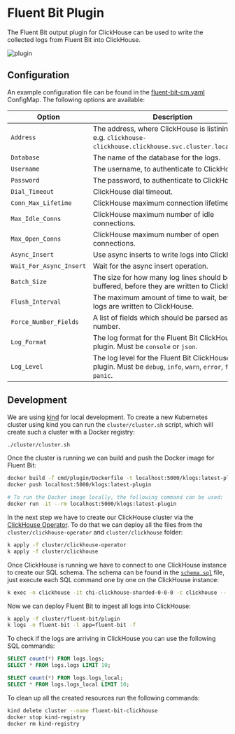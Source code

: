 # Fluent Bit Plugin

The Fluent Bit output plugin for ClickHouse can be used to write the collected logs from Fluent Bit into ClickHouse.

![plugin](../../assets/plugin.png)

## Configuration

An example configuration file can be found in the [fluent-bit-cm.yaml](../../cluster/fluent-bit/plugin/fluent-bit-cm.yaml) ConfigMap. The following options are available:

| Option | Description | Default |
| ------ | ----------- | ------- |
| `Address` | The address, where ClickHouse is listining on, e.g. `clickhouse-clickhouse.clickhouse.svc.cluster.local:9000`. | |
| `Database` | The name of the database for the logs. | `logs` |
| `Username` | The username, to authenticate to ClickHouse. | |
| `Password` | The password, to authenticate to ClickHouse. | |
| `Dial_Timeout` | ClickHouse dial timeout. | `10s` |
| `Conn_Max_Lifetime` | ClickHouse maximum connection lifetime. | `1h` |
| `Max_Idle_Conns` | ClickHouse maximum number of idle connections. | `5` |
| `Max_Open_Conns` | ClickHouse maximum number of open connections. | `10` |
| `Async_Insert` | Use async inserts to write logs into ClickHouse. | `false` |
| `Wait_For_Async_Insert` | Wait for the async insert operation. | `false` |
| `Batch_Size` | The size for how many log lines should be buffered, before they are written to ClickHouse. | `10000` |
| `Flush_Interval` | The maximum amount of time to wait, before logs are written to ClickHouse. | `60s` |
| `Force_Number_Fields` | A list of fields which should be parsed as number. | `60s` |
| `Log_Format` | The log format for the Fluent Bit ClickHouse plugin. Must be `console` or `json`. | `console` |
| `Log_Level` | The log level for the Fluent Bit ClickHouse plugin. Must be `debug`, `info`, `warn`, `error`, `fatal` or `panic`. | `info` |

## Development

We are using [kind](https://kind.sigs.k8s.io/docs/user/quick-start/) for local development. To create a new Kubernetes cluster using kind you can run the `cluster/cluster.sh` script, which will create such a cluster with a Docker registry:

```sh
./cluster/cluster.sh
```

Once the cluster is running we can build and push the Docker image for Fluent Bit:

```sh
docker build -f cmd/plugin/Dockerfile -t localhost:5000/klogs:latest-plugin .
docker push localhost:5000/klogs:latest-plugin

# To run the Docker image locally, the following command can be used:
docker run -it --rm localhost:5000/klogs:latest-plugin
```

In the next step we have to create our ClickHouse cluster via the [ClickHouse Operator](https://github.com/Altinity/clickhouse-operator). To do that we can deploy all the files from the `cluster/clickhouse-operator` and `cluster/clickhouse` folder:

```sh
k apply -f cluster/clickhouse-operator
k apply -f cluster/clickhouse
```

Once ClickHouse is running we have to connect to one ClickHouse instance to create our SQL schema. The schema can be found in the [`schema.sql`](../../schema.sql) file, just execute each SQL command one by one on the ClickHouse instance:

```sh
k exec -n clickhouse -it chi-clickhouse-sharded-0-0-0 -c clickhouse -- clickhouse-client
```

Now we can deploy Fluent Bit to ingest all logs into ClickHouse:

```sh
k apply -f cluster/fluent-bit/plugin
k logs -n fluent-bit -l app=fluent-bit -f
```

To check if the logs are arriving in ClickHouse you can use the following SQL commands:

```sql
SELECT count(*) FROM logs.logs;
SELECT * FROM logs.logs LIMIT 10;

SELECT count(*) FROM logs.logs_local;
SELECT * FROM logs.logs_local LIMIT 10;
```

To clean up all the created resources run the following commands:

```sh
kind delete cluster --name fluent-bit-clickhouse
docker stop kind-registry
docker rm kind-registry
```

